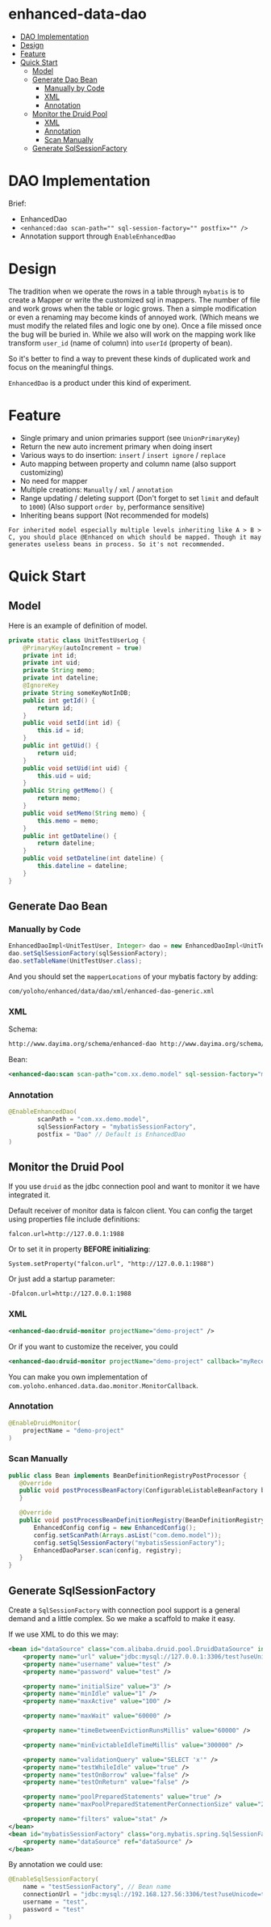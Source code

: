 enhanced-data-dao
===

* [DAO Implementation](#dao-implementation)
* [Design](#design)
* [Feature](#feature)
* [Quick Start](#quick-start)
	* [Model](#model)
	* [Generate Dao Bean](#generate-dao-bean)
		* [Manually by Code](#manually-by-code)
		* [XML](#xml)
		* [Annotation](#annotation)
	* [Monitor the Druid Pool](#monitor-the-druid-pool)
		* [XML](#xml)
		* [Annotation](#annotation)
		* [Scan Manually](#scan-manually)
	* [Generate SqlSessionFactory](#generate-sqlsessionfactory)

# DAO Implementation
Brief: 
  
* EnhancedDao
* `<enhanced:dao scan-path="" sql-session-factory="" postfix="" />`
* Annotation support through `EnableEnhancedDao`

# Design
The tradition when we operate the rows in a table through `mybatis` is to create a Mapper or write the customized sql in mappers. The number of file and work grows when the table or logic grows. Then a simple modification or even a renaming may become kinds of annoyed work. (Which means we must modify the related files and logic one by one). Once a file missed once the bug will be buried in. While we also will work on the mapping work like transform `user_id` (name of column) into `userId` (property of bean).

So it's better to find a way to prevent these kinds of duplicated work and focus on the meaningful things.

`EnhancedDao` is a product under this kind of experiment.

# Feature
* Single primary and union primaries support (see `UnionPrimaryKey`)
* Return the new auto increment primary when doing insert
* Various ways to do insertion: `insert` / `insert ignore` / `replace`
* Auto mapping between property and column name (also support customizing)
* No need for mapper
* Multiple creations: `Manually` / `xml` / `annotation`
* Range updating / deleting support (Don't forget to set `limit` and default to `1000`) (Also support `order by`, performance sensitive)
* Inheriting beans support (Not recommended for models)

```
For inherited model especially multiple levels inheriting like A > B > C, you should place @Enhanced on which should be mapped. Though it may generates useless beans in process. So it's not recommended.
```

# Quick Start

## Model

Here is an example of definition of model.

```java
private static class UnitTestUserLog {
    @PrimaryKey(autoIncrement = true)
    private int id;
    private int uid;
    private String memo;
    private int dateline;
    @IgnoreKey
    private String someKeyNotInDB;
    public int getId() {
        return id;
    }
    public void setId(int id) {
        this.id = id;
    }
    public int getUid() {
        return uid;
    }
    public void setUid(int uid) {
        this.uid = uid;
    }
    public String getMemo() {
        return memo;
    }
    public void setMemo(String memo) {
        this.memo = memo;
    }
    public int getDateline() {
        return dateline;
    }
    public void setDateline(int dateline) {
        this.dateline = dateline;
    }
}
```

## Generate Dao Bean
### Manually by Code

```java
EnhancedDaoImpl<UnitTestUser, Integer> dao = new EnhancedDaoImpl<UnitTestUser, Integer>();
dao.setSqlSessionFactory(sqlSessionFactory);
dao.setTableName(UnitTestUser.class);
```

And you should set the `mapperLocations` of your mybatis factory by adding:
```
com/yoloho/enhanced/data/dao/xml/enhanced-dao-generic.xml
```

### XML
Schema:
```xml
http://www.dayima.org/schema/enhanced-dao http://www.dayima.org/schema/enhanced-dao/enhanced-dao.xsd
```

Bean:
```xml
<enhanced-dao:scan scan-path="com.xx.demo.model" sql-session-factory="mybatisSessionFactory" />
```

### Annotation
```java
@EnableEnhancedDao(
        scanPath = "com.xx.demo.model", 
        sqlSessionFactory = "mybatisSessionFactory", 
        postfix = "Dao" // Default is EnhancedDao
)
```

## Monitor the Druid Pool
If you use `druid` as the jdbc connection pool and want to monitor it we have integrated it.

Default receiver of monitor data is falcon client. You can config the target using properties file include definitions:

```
falcon.url=http://127.0.0.1:1988
```

Or to set it in property **BEFORE initializing**:
```
System.setProperty("falcon.url", "http://127.0.0.1:1988")
```

Or just add a startup parameter:
```shell
-Dfalcon.url=http://127.0.0.1:1988
```

### XML
```xml
<enhanced-dao:druid-monitor projectName="demo-project" />
```

Or if you want to customize the receiver, you could
```xml
<enhanced-dao:druid-monitor projectName="demo-project" callback="myReceiver" />
```

You can make you own implementation of `com.yoloho.enhanced.data.dao.monitor.MonitorCallback`.

### Annotation
```java
@EnableDruidMonitor(
	projectName = "demo-project"
)
```

### Scan Manually
```java
public class Bean implements BeanDefinitionRegistryPostProcessor {
   @Override
   public void postProcessBeanFactory(ConfigurableListableBeanFactory beanFactory) throws BeansException {
   }

   @Override
   public void postProcessBeanDefinitionRegistry(BeanDefinitionRegistry registry) throws BeansException {
       EnhancedConfig config = new EnhancedConfig();
       config.setScanPath(Arrays.asList("com.demo.model"));
       config.setSqlSessionFactory("mybatisSessionFactory");
       EnhancedDaoParser.scan(config, registry);
   }
}
```

## Generate SqlSessionFactory
Create a `SqlSessionFactory` with connection pool support is a general demand and a little complex. So we make a scaffold to make it easy.

If we use XML to do this we may:

```xml
<bean id="dataSource" class="com.alibaba.druid.pool.DruidDataSource" init-method="init" destroy-method="close">
	<property name="url" value="jdbc:mysql://127.0.0.1:3306/test?useUnicode=true&amp;characterEncoding=utf-8&amp;allowMultiQueries=true" />
	<property name="username" value="test" />
	<property name="password" value="test" />

	<property name="initialSize" value="3" />
	<property name="minIdle" value="1" />
	<property name="maxActive" value="100" />

	<property name="maxWait" value="60000" />

	<property name="timeBetweenEvictionRunsMillis" value="60000" />

	<property name="minEvictableIdleTimeMillis" value="300000" />

	<property name="validationQuery" value="SELECT 'x'" />
	<property name="testWhileIdle" value="true" />
	<property name="testOnBorrow" value="false" />
	<property name="testOnReturn" value="false" />

	<property name="poolPreparedStatements" value="true" />
	<property name="maxPoolPreparedStatementPerConnectionSize" value="20" />

	<property name="filters" value="stat" />
</bean>
<bean id="mybatisSessionFactory" class="org.mybatis.spring.SqlSessionFactoryBean">
	<property name="dataSource" ref="dataSource" />
</bean>
```

By annotation we could use:
```java
@EnableSqlSessionFactory(
    name = "testSessionFactory", // Bean name
    connectionUrl = "jdbc:mysql://192.168.127.56:3306/test?useUnicode=true&characterEncoding=utf-8&allowMultiQueries=true", 
    username = "test",
    password = "test" 
)
```



